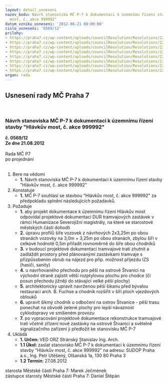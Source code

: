 ```yaml
---
layout: detail_usneseni
nazev_bodu: Návrh stanoviska MČ P-7 k dokumentaci k územnímu řízení stavby "Hlávkův
  most, č. akce 999992"
datum_vzniku_usneseni: '2012-08-21 00:00:00'
cislo_usneseni: '0569/12'
prilohy:
- https://praha7.cz/wp-content/uploads/councilResolution/Resolutions/22621/44-12-hmost_1.doc
- https://praha7.cz/wp-content/uploads/councilResolution/Resolutions/22621/44-12-hmost_12.doc
- https://praha7.cz/wp-content/uploads/councilResolution/Resolutions/22621/44-12-hmost_21.doc
- https://praha7.cz/wp-content/uploads/councilResolution/Resolutions/22621/44-12-hmost_31.doc
- https://praha7.cz/wp-content/uploads/councilResolution/Resolutions/22621/44-12-hmost_41.doc
- https://praha7.cz/wp-content/uploads/councilResolution/Resolutions/22621/44-12-05_10_2011.doc
- https://praha7.cz/wp-content/uploads/councilResolution/Resolutions/22621/44-12-hmost_61small.pdf
- https://praha7.cz/wp-content/uploads/councilResolution/Resolutions/22621/44-12-hmost_71350.jpg
organ: rada
---
```

<div id="ucUsn_pList" class="usn">
	<span><h2>Usnesení rady MČ Praha 7 </h2>
<br></span><div class="standBody">
<span><h3>Návrh stanoviska MČ P-7 k dokumentaci k územnímu řízení stavby "Hlávkův most, č. akce 999992"</h3></span><div class="center">
		<strong>č. 0569/12</strong><br>
	</div>
<div class="center">
		<strong>Ze dne 21.08.2012</strong><br><br>
	</div>Rada MČ P7<br> po projednání<br><br><ol>
<li>Bere na vědomí<ul><li>
<strong>1.</strong> Návrh stanoviska MČ P-7 k dokumentaci k územnímu řízení stavby "Hlávkův most, č. akce 999992"</li></ul>
</li>
<li>Konstatuje<ul><li>
<strong>1.</strong> MČ P-7 souhlasí se stavbou "Hlávkův most, č. akce 999992" za předpokladu splnění následujících požadavků.</li></ul>
</li>
<li>Požaduje<ul>
<li>
<strong>1.</strong> aby projekt dokumentace k územnímu řízení Hlávkův most odpovídal projektové dokumentaci DUR tramvajových zastávek v rámci Humanizace Severojižní magistrály, na které se starostové městských částí dohodli</li>
<li>
<strong>2.</strong> úpravu profilů šíře vozovek z návrhových 2x3,25m po obou stranách vozovky na 3,0m + 3,25m po obou stranách, zbylou šíři v celkové hodnotě 0,5m přiřadit rovnoměrně do šíře obou chodníků</li>
<li>
<strong>3.</strong> v budoucí projektové dokumentaci tramvajové trati zhutnit a zadláždit prostory před plánovanými zastávkami tramvaje s přizpůsobením obrub na nájezd pro příp. možnost příjezdu IZS (hasiči, sanity)</li>
<li>
<strong>4.</strong> u navrhovaného přechodu pro pěší na ostrově Štvanici na východní straně zajistit  větší rozptylovou plochu pro chodce (či posun přechodu jižněji do stávající velké pěší plochy)</li>
<li>
<strong>5.</strong> architektonicky upravit navrženou pěší šikanu před bývalou restaurací  arch. B. Fuchse a chodník rozšířit v šíři ploch vjezdových oblouků</li>
<li>
<strong>6.</strong> upravit šikmý chodník u odbočení na ostrov Štvanice - pěší trasu ponechat na obvodě zelené plochy pro lepší návaznost cyklodopravy ve smíšeném provozu</li>
<li>
<strong>7.</strong> po vypracování  projektové dokumentace rekonstrukce tramvajové trati včetně zřízení nové zastávky na ostrově Štvanici a světelně signalizačního zařízení ji předložit ke stanovisku MČ P-7</li>
</ul>
</li>
<li>Ukládá<ul>
<li>
<strong>1. Určen: </strong>VED ORZ  Stránský  Stanislav Ing. Arch.</li>
<li>
<strong>1.1 Úkol: </strong>zaslat stanovisko MČ P-7 k dokumentaci k územnímu řízení stavby "Hlávkův most, č. akce 999992" na adresu:  SUDOP Praha a.s.,  Ing. Petr Utěšený, Olšanská 1a, 130 80 Praha 3</li>
<li>
<strong>1.2 Termín: </strong>27.08.2012</li>
</ul>
</li>
</ol>starosta Městské části Praha 7: Marek Ječmének<br>zástupce starosty Městské části Praha 7: Daniel Štěpán 
</div>
</div>
